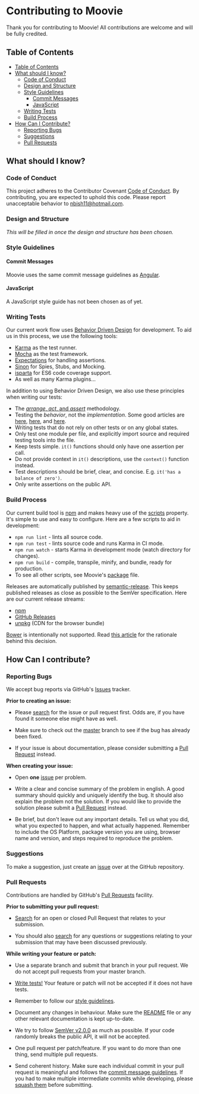 # Contributing to Moovie
Thank you for contributing to Moovie! All contributions are welcome and will be fully credited.

## Table of Contents
- [Table of Contents](#table-of-contents)
- [What should I know?](#what-should-i-know)
  - [Code of Conduct](#code-of-conduct)
  - [Design and Structure](#design-and-structure)
  - [Style Guidelines](#style-guidelines)
    - [Commit Messages](#commit-messages)
    - [JavaScript](#javascript)
  - [Writing Tests](#writing-tests)
  - [Build Process](#build-process)
- [How Can I Contribute?](#how-can-i-contribute)
  - [Reporting Bugs](#reporting-bugs)
  - [Suggestions](#suggestions)
  - [Pull Requests](#pull-requests)

## What should I know?

### Code of Conduct
This project adheres to the Contributor Covenant [Code of Conduct](CONDUCT.md). By contributing, you are expected to uphold this code. Please report unacceptable behavior to [nbish11@hotmail.com](mailto:nbish11@hotmail.com).

### Design and Structure
*This will be filled in once the design and structure has been chosen.*

### Style Guidelines

#### Commit Messages
Moovie uses the same commit message guidelines as [Angular](https://github.com/angular/angular.js/blob/master/CONTRIBUTING.md#commit).

#### JavaScript
A JavaScript style guide has not been chosen as of yet.

### Writing Tests
Our current work flow uses [Behavior Driven Design](https://en.wikipedia.org/wiki/Behavior-driven_development#Story_versus_specification) for development. To aid us in this process, we use the following tools:
- [Karma](https://karma-runner.github.io/1.0/index.html) as the test runner.
- [Mocha](https://mochajs.org/) as the test framework.
- [Expectations](https://github.com/spmason/expectations) for handling assertions.
- [Sinon](http://sinonjs.org/) for Spies, Stubs, and Mocking.
- [isparta](https://github.com/douglasduteil/isparta) for ES6 code coverage support.
- As well as many Karma plugins...

In addition to using Behavior Driven Design, we also use these principles when writing our tests:
- The [*arrange*, *act*, and *assert*](http://defragdev.com/blog/?p=783) methodology.
- Testing the *behavior*, not the *implementation*. Some good articles are [here](https://googletesting.blogspot.com.au/2013/08/testing-on-toilet-test-behavior-not.html), [here](http://mdswanson.com/blog/2015/10/05/testing-behavior-vs-implementation.html), and [here](https://www.toptal.com/freelance/your-boss-won-t-appreciate-tdd-try-bdd).
- Writing tests that do not rely on other tests or on any global states.
- Only test one module per file, and explicitly import source and required testing tools into the file.
- Keep tests simple. `it()` functions should only have one assertion per call.
- Do not provide context in `it()` descriptions, use the `context()` function instead.
- Test descriptions should be brief, clear, and concise. E.g. `it('has a balance of zero')`.
- Only write assertions on the public API.

### Build Process
Our current build tool is [npm](http://npmjs.com/) and makes heavy use of the [scripts](https://docs.npmjs.com/misc/scripts) property. It's simple to use and easy to configure. Here are a few scripts to aid in development:

- `npm run lint` - lints all source code.
- `npm run test` - lints source code and runs Karma in CI mode.
- `npm run watch` - starts Karma in development mode (watch directory for changes).
- `npm run build` - compile, transpile, minify, and bundle, ready for production.
- To see all other scripts, see Moovie's [package](https://github.com/moovie/moovie/blob/master/package.json) file.

Releases are automatically published by  [semantic-release](https://github.com/semantic-release/semantic-release). This keeps published releases as close as possible to the SemVer specification. Here are our current release streams:

- [npm](https://www.npmjs.com/package/moovie)
- [GitHub Releases](https://github.com/moovie/moovie/releases)
- [unpkg](https://unpkg.com/moovie) (CDN for the browser bundle)

[Bower](https://bower.io/) is intentionally not supported. Read [this article](https://medium.com/@kentcdodds/why-i-don-t-commit-generated-files-to-master-a4d76382564#.p8c8vowtq) for the rationale behind this decision.

## How Can I contribute?

### Reporting Bugs
We accept bug reports via GitHub's [Issues](https://github.com/moovie/moovie/issues) tracker.

**Prior to creating an issue:**

- Please [search](https://github.com/moovie/moovie/issues) for the issue or pull request first. Odds are, if you have found it someone else might have as well.

- Make sure to check out the [master](https://github.com/moovie/moovie) branch to see if the bug has already been fixed.

- If your issue is about documentation, please consider submitting a [Pull Request](#pull-requests) instead.

**When creating your issue:**

- Open **one** [issue](https://github.com/moovie/moovie/issues) per problem.

- Write a clear and concise summary of the problem in english. A good summary should quickly and uniquely identify the bug. It should also explain the problem not the solution. If you would like to provide the solution please submit a [Pull Request](#pull-requests) instead.

- Be brief, but don't leave out any important details. Tell us what you did, what you expected to happen, and what actually happened. Remember to include the OS Platform, package version you are using, browser name and version, and steps required to reproduce the problem.

### Suggestions
To make a suggestion, just create an [issue](https://github.com/moovie/moovie/issues) over at the GitHub repository.

### Pull Requests
Contributions are handled by GitHub's [Pull Requests](https://github.com/moovie/moovie/pull) facility.

**Prior to submitting your pull request:**
- [Search](https://github.com/moovie/moovie/pulls) for an open or closed Pull Request that relates to your submission.

- You should also [search](https://github.com/moovie/moovie/issues?utf8=%E2%9C%93&q=is%3Aissue%20label%3Asuggestion%20label%3Aquestion) for any questions or suggestions relating to your submission that may have been discussed previously.

**While writing your feature or patch:**

- Use a separate branch and submit that branch in your pull request. We do not accept pull requests from your master branch.

- [Write tests!](#writing-tests) Your feature or patch will not be accepted if it does not have tests.

- Remember to follow our [style guidelines](#style-guidelines).

- Document any changes in behaviour. Make sure the [README](https://github.com/moovie/moovie/README.md) file or any other relevant documentation is kept up-to-date.

- We try to follow [SemVer v2.0.0](http://semver.org/spec/v2.0.0.html) as much as possible. If your code randomly breaks the public API, it will not be accepted.

- One pull request per patch/feature. If you want to do more than one thing, send multiple pull requests.

- Send coherent history. Make sure each individual commit in your pull request is meaningful and follows the [commit message guidelines](#commit-messages). If you had to make multiple intermediate commits while developing, please [squash them](http://www.git-scm.com/book/en/v2/Git-Tools-Rewriting-History#Changing-Multiple-Commit-Messages) before submitting.
